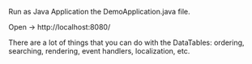 Run as Java Application the DemoApplication.java file.


Open → http://localhost:8080/


There are a lot of things that you can do with the DataTables: ordering, searching, rendering, event handlers, localization, etc.
